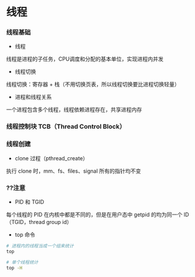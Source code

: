 # 线程


### 线程基础

* 线程

线程是进程的子任务，CPU调度和分配的基本单位，实现进程内并发


* 线程切换

线程切换：寄存器 + 栈（不用切换页表，所以线程切换要比进程切换轻量）


* 进程和线程关系

一个进程包含多个线程，线程依赖进程存在，共享进程内存


### 线程控制块 TCB（Thread Control Block）



### 线程创建

* clone 过程（pthread_create）

执行 clone 时，mm、fs、files、signal 所有的指针均不变


### ??注意

* PID 和 TGID

每个线程的 PID 在内核中都是不同的，但是在用户态中 getpid 的均为同一个 ID（TGID，thread group id）


* top 命令

```bash
# 进程内的线程当成一个组来统计
top

# 单个线程统计
top -H
```
